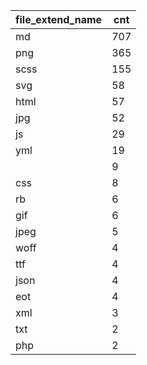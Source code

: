 | file_extend_name | cnt |
|------------------|-----|
| md               | 707 |
| png              | 365 |
| scss             | 155 |
| svg              | 58  |
| html             | 57  |
| jpg              | 52  |
| js               | 29  |
| yml              | 19  |
|                  | 9   |
| css              | 8   |
| rb               | 6   |
| gif              | 6   |
| jpeg             | 5   |
| woff             | 4   |
| ttf              | 4   |
| json             | 4   |
| eot              | 4   |
| xml              | 3   |
| txt              | 2   |
| php              | 2   |
